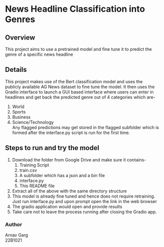 # News Headline Classification into Genres
## Overview
This project aims to use a pretrained model and fine tune it to predict the genre of a specific news headline
## Details
This project makes use of the Bert classification model and uses the publicly available AG News dataset to fine tune the model. It then uses the 
Gradio interface to launch a GUI based interface where users can enter in headlines and get back the predicted genre out of 4 categories which are-
1. World
2. Sports
3. Business
4. Science/Technology\
Any flagged predictions may get stored in the flagged subfolder which is formed after the interface.py script is run for the first time.
## Steps to run and try the model
1. Download the folder from Google Drive and make sure it contains-
    1. Training Script
    2. train.csv
    3. A subfolder which has a json and a bin file
    4. interface.py
    5. This README file
2. Extract all of the above with the same directory structure
3. This model is already fine tuned and hence does not require retraining. Just run interface.py and upon prompt open the link in the web browser
4. The gradio application would open and provide results
5. Take care not to leave the process running after closing the Gradio app.

### Author
Arnav Garg\
22B1021
